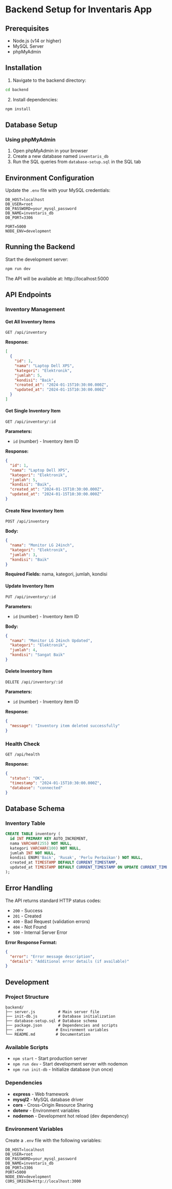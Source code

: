 # Backend Setup for Inventaris App

## Prerequisites
- Node.js (v14 or higher)
- MySQL Server
- phpMyAdmin 

## Installation

1. Navigate to the backend directory:
```bash
cd backend
```

2. Install dependencies:
```bash
npm install
```

## Database Setup

### Using phpMyAdmin
1. Open phpMyAdmin in your browser
2. Create a new database named `inventaris_db`
3. Run the SQL queries from `database-setup.sql` in the SQL tab

## Environment Configuration

Update the `.env` file with your MySQL credentials:

```env
DB_HOST=localhost
DB_USER=root
DB_PASSWORD=your_mysql_password
DB_NAME=inventaris_db
DB_PORT=3306

PORT=5000
NODE_ENV=development
```

## Running the Backend

Start the development server:
```bash
npm run dev
```

The API will be available at: http://localhost:5000

## API Endpoints

### Inventory Management

#### Get All Inventory Items
```http
GET /api/inventory
```
**Response:**
```json
[
  {
    "id": 1,
    "nama": "Laptop Dell XPS",
    "kategori": "Elektronik",
    "jumlah": 5,
    "kondisi": "Baik",
    "created_at": "2024-01-15T10:30:00.000Z",
    "updated_at": "2024-01-15T10:30:00.000Z"
  }
]
```

#### Get Single Inventory Item
```http
GET /api/inventory/:id
```
**Parameters:**
- `id` (number) - Inventory item ID

**Response:**
```json
{
  "id": 1,
  "nama": "Laptop Dell XPS",
  "kategori": "Elektronik",
  "jumlah": 5,
  "kondisi": "Baik",
  "created_at": "2024-01-15T10:30:00.000Z",
  "updated_at": "2024-01-15T10:30:00.000Z"
}
```

#### Create New Inventory Item
```http
POST /api/inventory
```
**Body:**
```json
{
  "nama": "Monitor LG 24inch",
  "kategori": "Elektronik",
  "jumlah": 3,
  "kondisi": "Baik"
}
```
**Required Fields:** nama, kategori, jumlah, kondisi

#### Update Inventory Item
```http
PUT /api/inventory/:id
```
**Parameters:**
- `id` (number) - Inventory item ID

**Body:**
```json
{
  "nama": "Monitor LG 24inch Updated",
  "kategori": "Elektronik",
  "jumlah": 4,
  "kondisi": "Sangat Baik"
}
```

#### Delete Inventory Item
```http
DELETE /api/inventory/:id
```
**Parameters:**
- `id` (number) - Inventory item ID

**Response:**
```json
{
  "message": "Inventory item deleted successfully"
}
```

### Health Check
```http
GET /api/health
```
**Response:**
```json
{
  "status": "OK",
  "timestamp": "2024-01-15T10:30:00.000Z",
  "database": "connected"
}
```

## Database Schema

### Inventory Table
```sql
CREATE TABLE inventory (
  id INT PRIMARY KEY AUTO_INCREMENT,
  nama VARCHAR(255) NOT NULL,
  kategori VARCHAR(100) NOT NULL,
  jumlah INT NOT NULL,
  kondisi ENUM('Baik', 'Rusak', 'Perlu Perbaikan') NOT NULL,
  created_at TIMESTAMP DEFAULT CURRENT_TIMESTAMP,
  updated_at TIMESTAMP DEFAULT CURRENT_TIMESTAMP ON UPDATE CURRENT_TIMESTAMP
);
```

## Error Handling

The API returns standard HTTP status codes:

- `200` - Success
- `201` - Created
- `400` - Bad Request (validation errors)
- `404` - Not Found
- `500` - Internal Server Error

**Error Response Format:**
```json
{
  "error": "Error message description",
  "details": "Additional error details (if available)"
}
```

## Development

### Project Structure
```
backend/
├── server.js          # Main server file
├── init-db.js         # Database initialization
├── database-setup.sql # Database schema
├── package.json       # Dependencies and scripts
├── .env              # Environment variables
└── README.md         # Documentation
```

### Available Scripts
- `npm start` - Start production server
- `npm run dev` - Start development server with nodemon
- `npm run init-db` - Initialize database (run once)

### Dependencies
- **express** - Web framework
- **mysql2** - MySQL database driver
- **cors** - Cross-Origin Resource Sharing
- **dotenv** - Environment variables
- **nodemon** - Development hot reload (dev dependency)

### Environment Variables
Create a `.env` file with the following variables:
```env
DB_HOST=localhost
DB_USER=root
DB_PASSWORD=your_mysql_password
DB_NAME=inventaris_db
DB_PORT=3306
PORT=5000
NODE_ENV=development
CORS_ORIGIN=http://localhost:3000
```